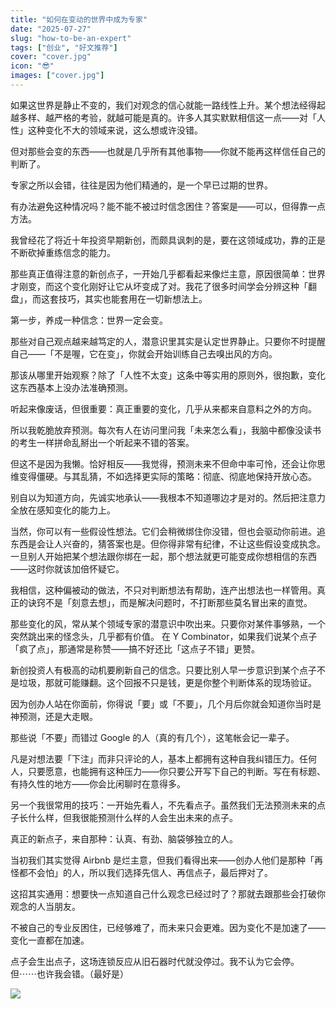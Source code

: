 ```yaml
---
title: "如何在变动的世界中成为专家"
date: "2025-07-27"
slug: "how-to-be-an-expert"
tags: ["创业", "好文推荐"]
cover: "cover.jpg"
icon: "😎"
images: ["cover.jpg"]
---
```

如果这世界是静止不变的，我们对观念的信心就能一路线性上升。某个想法经得起越多样、越严格的考验，就越可能是真的。许多人其实默默相信这一点——对「人性」这种变化不大的领域来说，这么想或许没错。



但对那些会变的东西——也就是几乎所有其他事物——你就不能再这样信任自己的判断了。



专家之所以会错，往往是因为他们精通的，是一个早已过期的世界。



有办法避免这种情况吗？能不能不被过时信念困住？答案是——可以，但得靠一点方法。



我曾经花了将近十年投资早期新创，而颇具讽刺的是，要在这领域成功，靠的正是不断砍掉重练信念的能力。



那些真正值得注意的新创点子，一开始几乎都看起来像烂主意，原因很简单：世界才刚变，而这个变化刚好让它从坏变成了对。我花了很多时间学会分辨这种「翻盘」，而这套技巧，其实也能套用在一切新想法上。



第一步，养成一种信念：世界一定会变。



那些对自己观点越来越笃定的人，潜意识里其实是认定世界静止。只要你不时提醒自己——「不是喔，它在变」，你就会开始训练自己去嗅出风的方向。



那该从哪里开始观察？除了「人性不太变」这条中等实用的原则外，很抱歉，变化这东西基本上没办法准确预测。



听起来像废话，但很重要：真正重要的变化，几乎从来都来自意料之外的方向。



所以我乾脆放弃预测。每次有人在访问里问我「未来怎么看」，我脑中都像没读书的考生一样拼命乱掰出一个听起来不错的答案。



但这不是因为我懒。恰好相反——我觉得，预测未来不但命中率可怜，还会让你思维变得僵硬。与其乱猜，不如选择更实际的策略：彻底、彻底地保持开放心态。



别自以为知道方向，先诚实地承认——我根本不知道哪边才是对的。然后把注意力全放在感知变化的能力上。



当然，你可以有一些假设性想法。它们会稍微绑住你没错，但也会驱动你前进。追东西是会让人兴奋的，猜答案也是。但你得非常有纪律，不让这些假设变成执念。
一旦别人开始把某个想法跟你绑在一起，那个想法就更可能变成你想相信的东西——这时你就该加倍怀疑它。



我相信，这种偏被动的做法，不只对判断想法有帮助，连产出想法也一样管用。真正的诀窍不是「刻意去想」，而是解决问题时，不打断那些莫名冒出来的直觉。



那些变化的风，常从某个领域专家的潜意识中吹出来。只要你对某件事够熟，一个突然跳出来的怪念头，几乎都有价值。
在 Y Combinator，如果我们说某个点子「疯了点」，那通常是称赞——搞不好还比「这点子不错」更赞。



新创投资人有极高的动机要刷新自己的信念。只要比别人早一步意识到某个点子不是垃圾，那就可能赚翻。这个回报不只是钱，更是你整个判断体系的现场验证。



因为创办人站在你面前，你得说「要」或「不要」，几个月后你就会知道你当时是神预测，还是大走眼。



那些说「不要」而错过 Google 的人（真的有几个），这笔帐会记一辈子。



凡是对想法要「下注」而非只评论的人，基本上都拥有这种自我纠错压力。任何人，只要愿意，也能拥有这种压力——你只要公开写下自己的判断。写在有标题、有持久性的地方——你会比闲聊时在意得多。



另一个我很常用的技巧：一开始先看人，不先看点子。虽然我们无法预测未来的点子长什么样，但我很能预测什么样的人会生出未来的点子。



真正的新点子，来自那种：认真、有劲、脑袋够独立的人。



当初我们其实觉得 Airbnb 是烂主意，但我们看得出来——创办人他们是那种「再怪都不会怕」的人，所以我们选择先信人、再信点子，最后押对了。



这招其实通用：想要快一点知道自己什么观念已经过时了？那就去跟那些会打破你观念的人当朋友。



不被自己的专业反困住，已经够难了，而未来只会更难。因为变化不是加速了——变化一直都在加速。



点子会生出点子，这场连锁反应从旧石器时代就没停过。我不认为它会停。
但⋯⋯也许我会错。（最好是）




![](https://prod-files-secure.s3.us-west-2.amazonaws.com/112d0858-5090-4d34-a606-b75eb8d65fd2/46476355-9cf3-4e99-9b7a-3531bc426380/1000202064.png?X-Amz-Algorithm=AWS4-HMAC-SHA256&X-Amz-Content-Sha256=UNSIGNED-PAYLOAD&X-Amz-Credential=ASIAZI2LB466QXGRH2W7%2F20251007%2Fus-west-2%2Fs3%2Faws4_request&X-Amz-Date=20251007T041543Z&X-Amz-Expires=3600&X-Amz-Security-Token=IQoJb3JpZ2luX2VjEAQaCXVzLXdlc3QtMiJHMEUCID6wRdeBg6uyANR8PTvrb20lm5wotftV%2FbwVw2QzO1hBAiEA6mGAPrntG%2B21ATHbUJ6JYi46mbCs2ArlOY%2Fuxn7kiHgqiAQInf%2F%2F%2F%2F%2F%2F%2F%2F%2F%2FARAAGgw2Mzc0MjMxODM4MDUiDL5uLB8T0LTAIu4xByrcA1IDy%2BFVL8hS9sBx43i5N9wz%2FfFnj6DYlBGS7bnegr0l95RAKVzkrA9YIxjawEhOPuPLb3iwxV%2F1YZg7hPAjsf3vaiCoCaiLOXNgijET282WzwnslJqiRQFv5By4cvgLS9YM4Lbl%2FtW%2FNMdUvUOpYFUB1X39BxIIywa5rEmzxHqBLQDTCLRN71ocwAnXjfrn0%2FWKKKMPXFXaQrQNsNSQiwHdSZdEUXW9zxKyb6jJd%2B5%2FCT1ojAqC%2B%2B2zeH4%2B1zNpzYBUUmZ7vcgyvGVTp3dKiv8M5Kk5IVdupBVUPJS7cFX6NwYRCzjx3cOUFjKpGH1uNsPg9tDtbWgUgJ2rKIpRB%2FwR74Gw9%2FAD2ep%2FHZLCjwrEw6om1jxiibc6nFFmPXukjVMYr4ceii77xL75755EGxDuIsa18tkrgW%2BDw6tEPKvwCxtTdVZh%2FLb%2BsQKS48W5lgGCMJygkcg%2FSxkUn%2BFZlcNuv4Y8vbbRo1L15QudEcq7ywlcHObfEwk8DhED5KzV1cotgTSfgXtG75jWf5UegfNHEbH%2BQcLxs%2Bg6KynTM4xxR2hJkTgwLQ1EshdpKFM589Tdamv2tVzI%2FFxyVOwlT3ocWWykNrVLQHSutv2cvEFTs6q6lG3EohfiaxEqMJGTkscGOqUBQ0Zh8uSsIhz9QIesxHbeHejAtlHMmIQRmDdON4YBL%2F%2FdwdCHNueNsD7iUwWxzliBLKRCUU2dhV2AL01CiiZhbsN5CmquYgwyaagXm99RdMu2DUoQ%2BUJEmN0tqykA%2FexmBznQHk76OGP7Wp3WsDxbQu%2Ft79NT6jI33PB3uoBOjQRIkOx2yS8rIlNSAf5zxwXMeNv3FhMAzECRG8h68SAfc6RI9Euy&X-Amz-Signature=2860bdf1931d7f35f3607ca5db09b7b15f774bee5e06e42e187e7d32209a4b4b&X-Amz-SignedHeaders=host&x-amz-checksum-mode=ENABLED&x-id=GetObject)

